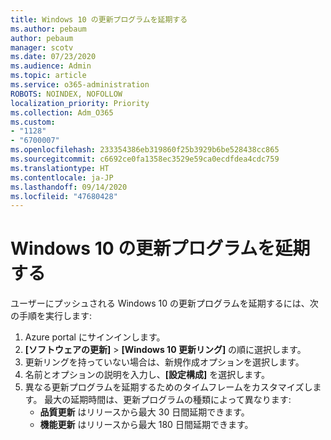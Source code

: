 ```yaml
---
title: Windows 10 の更新プログラムを延期する
ms.author: pebaum
author: pebaum
manager: scotv
ms.date: 07/23/2020
ms.audience: Admin
ms.topic: article
ms.service: o365-administration
ROBOTS: NOINDEX, NOFOLLOW
localization_priority: Priority
ms.collection: Adm_O365
ms.custom:
- "1128"
- "6700007"
ms.openlocfilehash: 233354386eb319860f25b3929b6be528438cc865
ms.sourcegitcommit: c6692ce0fa1358ec3529e59ca0ecdfdea4cdc759
ms.translationtype: HT
ms.contentlocale: ja-JP
ms.lasthandoff: 09/14/2020
ms.locfileid: "47680428"
---
```

# <a name="defer-windows-10-updates"></a>Windows 10 の更新プログラムを延期する

ユーザーにプッシュされる Windows 10 の更新プログラムを延期するには、次の手順を実行します:

1. Azure portal にサインインします。
2. **[ソフトウェアの更新]**  >  **[Windows 10 更新リング]** の順に選択します。
3. 更新リングを持っていない場合は、新規作成オプションを選択します。
4. 名前とオプションの説明を入力し、**[設定構成]** を選択します。
5. 異なる更新プログラムを延期するためのタイムフレームをカスタマイズします。 最大の延期時間は、更新プログラムの種類によって異なります:
    - **品質更新** はリリースから最大 30 日間延期できます。
    - **機能更新** はリリースから最大 180 日間延期できます。
